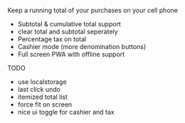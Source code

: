 Keep a running total of your purchases on your cell phone 

- Subtotal & cumulative total support
- clear total and subtotal seperately
- Percentage tax on total
- Cashier mode (more denomination buttons)
- Full screen PWA with offline support

TODO
- use localstorage
- last click undo
- itemized total list
- force fit on screen
- nice ui toggle for cashier and tax
